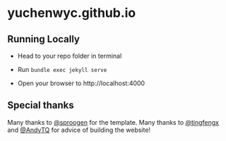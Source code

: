# yuchenwyc.github.io

## Running Locally

* Head to your repo folder in terminal

* Run ``bundle exec jekyll serve``

* Open your browser to http://localhost:4000

## Special thanks
Many thanks to [@sproogen](https://github.com/sproogen/modern-resume-theme) for the template.
Many thanks to [@tingfengx](https://github.com/tingfengx) and [@AndyTQ](https://github.com/AndyTQ) for advice of building the website!
